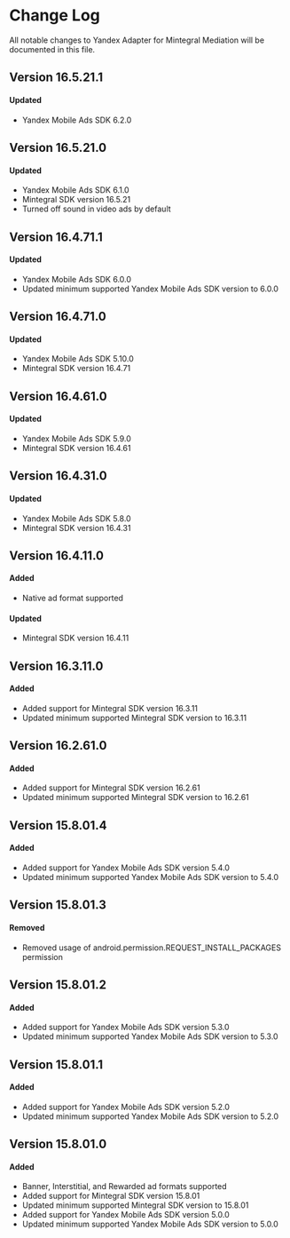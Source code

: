 # Change Log
All notable changes to Yandex Adapter for Mintegral Mediation will be documented in this file.

## Version 16.5.21.1

#### Updated
* Yandex Mobile Ads SDK 6.2.0

## Version 16.5.21.0

#### Updated
* Yandex Mobile Ads SDK 6.1.0
* Mintegral SDK version 16.5.21
* Turned off sound in video ads by default

## Version 16.4.71.1

#### Updated
* Yandex Mobile Ads SDK 6.0.0
* Updated minimum supported Yandex Mobile Ads SDK version to 6.0.0

## Version 16.4.71.0

#### Updated
* Yandex Mobile Ads SDK 5.10.0
* Mintegral SDK version 16.4.71

## Version 16.4.61.0

#### Updated
* Yandex Mobile Ads SDK 5.9.0
* Mintegral SDK version 16.4.61

## Version 16.4.31.0

#### Updated
* Yandex Mobile Ads SDK 5.8.0
* Mintegral SDK version 16.4.31

## Version 16.4.11.0

#### Added
* Native ad format supported

#### Updated
* Mintegral SDK version 16.4.11

## Version 16.3.11.0

#### Added
* Added support for Mintegral SDK version 16.3.11
* Updated minimum supported Mintegral SDK version to 16.3.11

## Version 16.2.61.0

#### Added
* Added support for Mintegral SDK version 16.2.61
* Updated minimum supported Mintegral SDK version to 16.2.61

## Version 15.8.01.4

#### Added
* Added support for Yandex Mobile Ads SDK version 5.4.0
* Updated minimum supported Yandex Mobile Ads SDK version to 5.4.0

## Version 15.8.01.3

#### Removed
* Removed usage of android.permission.REQUEST_INSTALL_PACKAGES permission

## Version 15.8.01.2

#### Added
* Added support for Yandex Mobile Ads SDK version 5.3.0
* Updated minimum supported Yandex Mobile Ads SDK version to 5.3.0

## Version 15.8.01.1

#### Added
* Added support for Yandex Mobile Ads SDK version 5.2.0
* Updated minimum supported Yandex Mobile Ads SDK version to 5.2.0

## Version 15.8.01.0

#### Added
* Banner, Interstitial, and Rewarded ad formats supported
* Added support for Mintegral SDK version 15.8.01
* Updated minimum supported Mintegral SDK version to 15.8.01
* Added support for Yandex Mobile Ads SDK version 5.0.0
* Updated minimum supported Yandex Mobile Ads SDK version to 5.0.0
